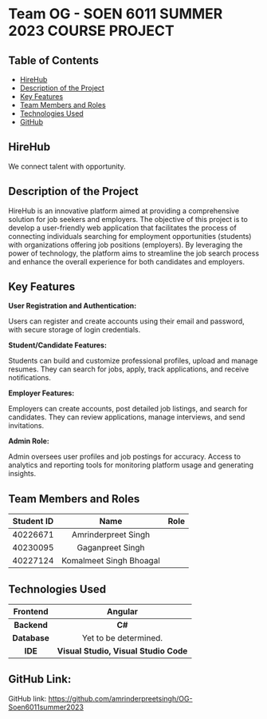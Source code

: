 # Team OG - SOEN 6011 SUMMER 2023 COURSE PROJECT

## Table of Contents
<!--ts-->

* [HireHub](#hirehub)
* [Description of the Project](#description-of-the-project)
* [Key Features](#key-features)
* [Team Members and Roles](#team-members-and-roles)
* [Technologies Used](#technologies-used)
* [GitHub](#github-link)

<!--te-->


## HireHub
We connect talent with opportunity.

## Description of the Project
HireHub is an innovative platform aimed at providing a comprehensive solution for job seekers and employers. The objective of this project is to develop a user-friendly web application that facilitates the process of connecting individuals searching for employment opportunities (students) with organizations offering job positions (employers). By leveraging the power of technology, the platform aims to streamline the job search process and enhance the overall experience for both candidates and employers.

## Key Features

**User Registration and Authentication:**

Users can register and create accounts using their email and password, with secure storage of login credentials.

**Student/Candidate Features:**

Students can build and customize professional profiles, upload and manage resumes.
They can search for jobs, apply, track applications, and receive notifications.

**Employer Features:**

Employers can create accounts, post detailed job listings, and search for candidates.
They can review applications, manage interviews, and send invitations.

**Admin Role:**

Admin oversees user profiles and job postings for accuracy.
Access to analytics and reporting tools for monitoring platform usage and generating insights.

## Team Members and Roles
| Student ID |          Name           | Role
|:----------:|:-----------------------:|:---------:|
|  40226671  |   Amrinderpreet Singh   ||
|  40230095  |    Gaganpreet Singh     ||
|  40227124  | Komalmeet Singh Bhoagal | |

## Technologies Used

|   Frontend   |                Angular                |
|:------------:|:-------------------------------------:|
| **Backend**  |                **C#**                 |
| **Database** |         Yet to be determined.         |
|   **IDE**    | **Visual Studio, Visual Studio Code** |


## GitHub Link:
GitHub link: https://github.com/amrinderpreetsingh/OG-Soen6011summer2023
